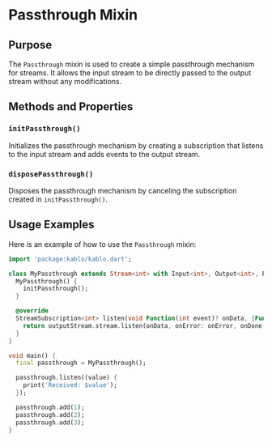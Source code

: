 # Passthrough Mixin

## Purpose

The `Passthrough` mixin is used to create a simple passthrough mechanism for streams. It allows the input stream to be directly passed to the output stream without any modifications.

## Methods and Properties

### `initPassthrough()`

Initializes the passthrough mechanism by creating a subscription that listens to the input stream and adds events to the output stream.

### `disposePassthrough()`

Disposes the passthrough mechanism by canceling the subscription created in `initPassthrough()`.

## Usage Examples

Here is an example of how to use the `Passthrough` mixin:

```dart
import 'package:kablo/kablo.dart';

class MyPassthrough extends Stream<int> with Input<int>, Output<int>, Passthrough<int> {
  MyPassthrough() {
    initPassthrough();
  }

  @override
  StreamSubscription<int> listen(void Function(int event)? onData, {Function? onError, void Function()? onDone, bool? cancelOnError}) {
    return outputStream.stream.listen(onData, onError: onError, onDone: onDone, cancelOnError: cancelOnError);
  }
}

void main() {
  final passthrough = MyPassthrough();

  passthrough.listen((value) {
    print('Received: $value');
  });

  passthrough.add(1);
  passthrough.add(2);
  passthrough.add(3);
}
```
